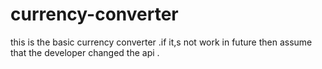 # currency-converter
this is the basic currency converter .if it,s not work in future then assume that the developer changed the api .
